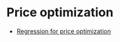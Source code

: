 # Price optimization

- [Regression for price optimization](https://towardsdatascience.com/optimizing-product-price-using-regression-2c17688e65ea)
